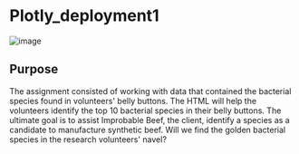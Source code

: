 # Plotly_deployment1

![image](https://user-images.githubusercontent.com/111452227/219989525-724f5913-8984-4aca-a223-1c2d3ff0b575.jpeg)


## Purpose

The assignment consisted of working with data that contained the bacterial species found in volunteers' belly buttons.  The HTML will help the volunteers identify the top 10 bacterial species in their belly buttons. The ultimate goal is to assist Improbable Beef, the client, identify a species as a candidate to manufacture synthetic beef.  Will we find the golden bacterial species in the research volunteers' navel?  
